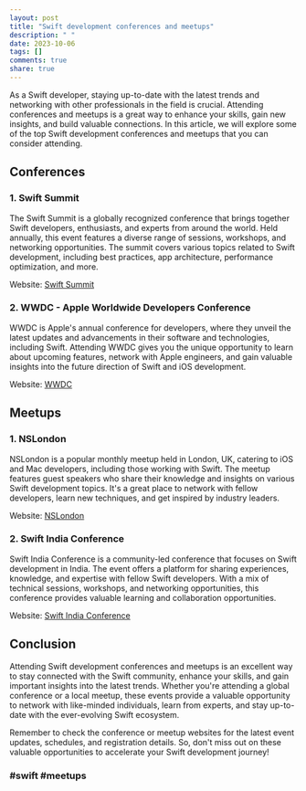 ```yaml
---
layout: post
title: "Swift development conferences and meetups"
description: " "
date: 2023-10-06
tags: []
comments: true
share: true
---
```


As a Swift developer, staying up-to-date with the latest trends and networking with other professionals in the field is crucial. Attending conferences and meetups is a great way to enhance your skills, gain new insights, and build valuable connections. In this article, we will explore some of the top Swift development conferences and meetups that you can consider attending.

## Conferences

### **1. Swift Summit**

The Swift Summit is a globally recognized conference that brings together Swift developers, enthusiasts, and experts from around the world. Held annually, this event features a diverse range of sessions, workshops, and networking opportunities. The summit covers various topics related to Swift development, including best practices, app architecture, performance optimization, and more.

Website: [Swift Summit](https://www.swiftsummit.com/)

### **2. WWDC - Apple Worldwide Developers Conference**

WWDC is Apple's annual conference for developers, where they unveil the latest updates and advancements in their software and technologies, including Swift. Attending WWDC gives you the unique opportunity to learn about upcoming features, network with Apple engineers, and gain valuable insights into the future direction of Swift and iOS development.

Website: [WWDC](https://developer.apple.com/wwdc/)

## Meetups

### **1. NSLondon**

NSLondon is a popular monthly meetup held in London, UK, catering to iOS and Mac developers, including those working with Swift. The meetup features guest speakers who share their knowledge and insights on various Swift development topics. It's a great place to network with fellow developers, learn new techniques, and get inspired by industry leaders.

Website: [NSLondon](https://www.nslondon.co.uk/)

### **2. Swift India Conference**

Swift India Conference is a community-led conference that focuses on Swift development in India. The event offers a platform for sharing experiences, knowledge, and expertise with fellow Swift developers. With a mix of technical sessions, workshops, and networking opportunities, this conference provides valuable learning and collaboration opportunities.

Website: [Swift India Conference](https://swiftindia.in/)

## Conclusion

Attending Swift development conferences and meetups is an excellent way to stay connected with the Swift community, enhance your skills, and gain important insights into the latest trends. Whether you're attending a global conference or a local meetup, these events provide a valuable opportunity to network with like-minded individuals, learn from experts, and stay up-to-date with the ever-evolving Swift ecosystem.

Remember to check the conference or meetup websites for the latest event updates, schedules, and registration details. So, don't miss out on these valuable opportunities to accelerate your Swift development journey!

### #swift #meetups